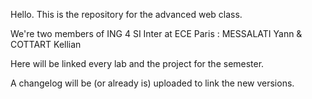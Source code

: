 Hello. This is the repository for the advanced web class.

We're two members of ING 4 SI Inter at ECE Paris : MESSALATI Yann & COTTART Kellian

Here will be linked every lab and the project for the semester.

A changelog will be (or already is) uploaded to link the new versions.
